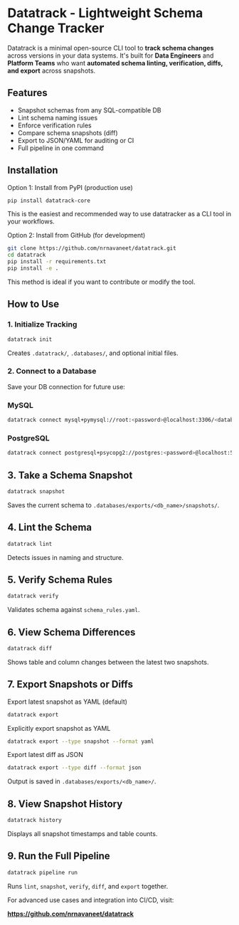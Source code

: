 # Datatrack - Lightweight Schema Change Tracker

Datatrack is a minimal open-source CLI tool to **track schema changes** across versions in your data systems. It's built for **Data Engineers** and **Platform Teams** who want **automated schema linting, verification, diffs, and export** across snapshots.


## Features

- Snapshot schemas from any SQL-compatible DB
- Lint schema naming issues
- Enforce verification rules
- Compare schema snapshots (diff)
- Export to JSON/YAML for auditing or CI
- Full pipeline in one command

##  Installation

Option 1: Install from PyPI (production use)
```bash
pip install datatrack-core
```
This is the easiest and recommended way to use datatracker as a CLI tool in your workflows.


Option 2: Install from GitHub (for development)
```bash
git clone https://github.com/nrnavaneet/datatrack.git
cd datatrack
pip install -r requirements.txt
pip install -e .
```
This method is ideal if you want to contribute or modify the tool.


##  How to Use

### 1. Initialize Tracking

```bash
datatrack init
```

Creates `.datatrack/`, `.databases/`, and optional initial files.


### 2. Connect to a Database

Save your DB connection for future use:

### MySQL

```bash
datatrack connect mysql+pymysql://root:<password>@localhost:3306/<database-name>
```

### PostgreSQL

```bash
datatrack connect postgresql+psycopg2://postgres:<password>@localhost:5432/<database-name>
```

## 3. Take a Schema Snapshot

```bash
datatrack snapshot
```

Saves the current schema to `.databases/exports/<db_name>/snapshots/`.

## 4. Lint the Schema

```bash
datatrack lint
```

Detects issues in naming and structure.

## 5. Verify Schema Rules

```bash
datatrack verify
```

Validates schema against `schema_rules.yaml`.

## 6. View Schema Differences

```bash
datatrack diff
```

Shows table and column changes between the latest two snapshots.

## 7. Export Snapshots or Diffs

Export latest snapshot as YAML (default)
```bash
datatrack export
```

Explicitly export snapshot as YAML
```bash
datatrack export --type snapshot --format yaml
```
Export latest diff as JSON
```bash
datatrack export --type diff --format json
```

Output is saved in `.databases/exports/<db_name>/`.

## 8. View Snapshot History

```bash
datatrack history
```

Displays all snapshot timestamps and table counts.

## 9. Run the Full Pipeline

```bash
datatrack pipeline run
```

Runs `lint`, `snapshot`, `verify`, `diff`, and `export` together.

For advanced use cases and integration into CI/CD, visit:

**https://github.com/nrnavaneet/datatrack**
